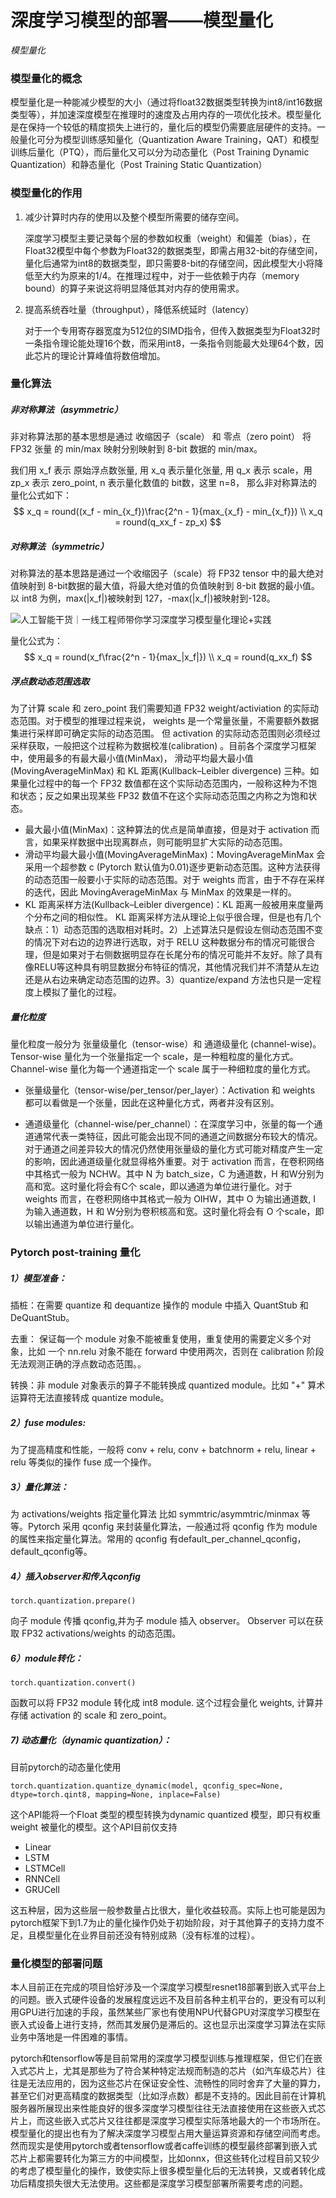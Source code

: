 # 深度学习模型的部署——模型量化

*模型量化*

### 模型量化的概念

模型量化是一种能减少模型的大小（通过将float32数据类型转换为int8/int16数据类型等），并加速深度模型在推理时的速度及占用内存的一项优化技术。模型量化是在保持一个较低的精度损失上进行的，量化后的模型仍需要底层硬件的支持。一般量化可分为模型训练感知量化（Quantization Aware Training，QAT）和模型训练后量化（PTQ），而后量化又可以分为动态量化（Post Training Dynamic Quantization）和静态量化（Post Training Static Quantization）

### 模型量化的作用

1. 减少计算时内存的使用以及整个模型所需要的储存空间。

   深度学习模型主要记录每个层的参数如权重（weight）和偏差（bias），在Float32模型中每个参数为Float32的数据类型，即需占用32-bit的存储空间，量化后通常为int8的数据类型，即只需要8-bit的存储空间，因此模型大小将降低至大约为原来的1/4。在推理过程中，对于一些依赖于内存（memory bound）的算子来说这将明显降低其对内存的使用需求。

2. 提高系统吞吐量（throughput），降低系统延时（latency）

   对于一个专用寄存器宽度为512位的SIMD指令，但传入数据类型为Float32时一条指令理论能处理16个数，而采用int8，一条指令则能最大处理64个数，因此芯片的理论计算峰值将数倍增加。



### 量化算法

##### 非对称算法（asymmetric）

非对称算法那的基本思想是通过 收缩因子（scale） 和 零点（zero point） 将 FP32 张量 的 min/max 映射分别映射到 8-bit 数据的 min/max。

我们用 x_f 表示 原始浮点数张量, 用 x_q 表示量化张量, 用 q_x 表示 scale，用 zp_x 表示 zero_point, n 表示量化数值的 bit数，这里 n=8， 那么非对称算法的量化公式如下：
$$
x_q = round((x_f - min_{x_f})\frac{2^n - 1}{max_{x_f} - min_{x_f}}) \\ 
x_q = round(q_xx_f - zp_x)
$$


##### 对称算法（symmetric）

对称算法的基本思路是通过一个收缩因子（scale）将 FP32 tensor 中的最大绝对值映射到 8-bit数据的最大值，将最大绝对值的负值映射到 8-bit 数据的最小值。以 int8 为例，max(|x_f|)被映射到 127，-max(|x_f|)被映射到-128。

![人工智能干货｜一线工程师带你学习深度学习模型量化理论+实践](https://www.freesion.com/images/27/abf482bdd41bd42475f6f47cf61e65a3.JPEG)

量化公式为：
$$
x_q = round(x_f\frac{2^n - 1}{max_|x_f|}) \\ 
x_q = round(q_xx_f)
$$

##### 浮点数动态范围选取

为了计算 scale 和 zero_point 我们需要知道 FP32 weight/activiation 的实际动态范围。对于模型的推理过程来说， weights 是一个常量张量，不需要额外数据集进行采样即可确定实际的动态范围。 但 activation 的实际动态范围则必须经过采样获取，一般把这个过程称为数据校准(calibration) 。目前各个深度学习框架中，使用最多的有最大最小值(MinMax)， 滑动平均最大最小值(MovingAverageMinMax) 和 KL 距离(Kullback–Leibler divergence) 三种。如果量化过程中的每一个 FP32 数值都在这个实际动态范围内，一般称这种为不饱和状态；反之如果出现某些 FP32 数值不在这个实际动态范围之内称之为饱和状态。

- 最大最小值(MinMax)：这种算法的优点是简单直接，但是对于 activation 而言，如果采样数据中出现离群点，则可能明显扩大实际的动态范围。
- 滑动平均最大最小值(MovingAverageMinMax)：MovingAverageMinMax 会采用一个超参数 c (Pytorch 默认值为0.01)逐步更新动态范围。这种方法获得的动态范围一般要小于实际的动态范围。对于 weights 而言，由于不存在采样的迭代，因此 MovingAverageMinMax 与 MinMax 的效果是一样的。
- KL 距离采样方法(Kullback–Leibler divergence)：KL 距离一般被用来度量两个分布之间的相似性。 KL 距离采样方法从理论上似乎很合理，但是也有几个缺点：1）动态范围的选取相对耗时。2）上述算法只是假设左侧动态范围不变的情况下对右边的边界进行选取，对于 RELU 这种数据分布的情况可能很合理，但是如果对于右侧数据明显存在长尾分布的情况可能并不友好。除了具有像RELU等这种具有明显数据分布特征的情况，其他情况我们并不清楚从左边还是从右边来确定动态范围的边界。3）quantize/expand 方法也只是一定程度上模拟了量化的过程。

##### 量化粒度

量化粒度一般分为 张量级量化（tensor-wise）和 通道级量化 (channel-wise)。Tensor-wise 量化为一个张量指定一个 scale，是一种粗粒度的量化方式。Channel-wise 量化为每一个通道指定一个 scale 属于一种细粒度的量化方式。

- 张量级量化（tensor-wise/per_tensor/per_layer）：Activation 和 weights 都可以看做是一个张量，因此在这种量化方式，两者并没有区别。

- 通道级量化（channel-wise/per_channel）：在深度学习中，张量的每一个通道通常代表一类特征，因此可能会出现不同的通道之间数据分布较大的情况。对于通道之间差异较大的情况仍然使用张量级的量化方式可能对精度产生一定的影响，因此通道级量化就显得格外重要。对于 activation 而言，在卷积网络中其格式一般为 NCHW。其中 N 为 batch_size，C 为通道数，H 和W分别为高和宽。这时量化将会有C个 scale，即以通道为单位进行量化。对于 weights 而言，在卷积网络中其格式一般为 OIHW，其中 O 为输出通道数, I 为输入通道数，H 和 W分别为卷积核高和宽。这时量化将会有 O 个scale，即以输出通道为单位进行量化。

### Pytorch post-training 量化

##### 1）模型准备：

插桩：在需要 quantize 和 dequantize 操作的 module 中插入 QuantStub 和DeQuantStub。

去重： 保证每一个 module 对象不能被重复使用，重复使用的需要定义多个对象，比如 一个 nn.relu 对象不能在 forward 中使用两次，否则在 calibration 阶段无法观测正确的浮点数动态范围。。

转换：非 module 对象表示的算子不能转换成 quantized module。比如 "+" 算术运算符无法直接转成 quantize module。

##### 2）fuse modules:

为了提高精度和性能，一般将 conv + relu, conv + batchnorm + relu, linear + relu 等类似的操作 fuse 成一个操作。

##### 3）量化算法：

为 activations/weights 指定量化算法 比如 symmtric/asymmtric/minmax 等等。Pytorch 采用 qconfig 来封装量化算法，一般通过将 qconfig 作为 module 的属性来指定量化算法。常用的 qconfig 有default_per_channel_qconfig，default_qconfig等。

##### 4）插入observer和传入qconfig

```
torch.quantization.prepare() 
```

向子 module 传播 qconfig,并为子 module 插入 observer。 Observer 可以在获取 FP32 activations/weights 的动态范围。

##### 6）module转化：

```
torch.quantization.convert()
```

 函数可以将 FP32 module 转化成 int8 module. 这个过程会量化 weights, 计算并存储 activation 的 scale 和 zero_point。

##### 7) 动态量化（dynamic quantization）：

目前pytorch的动态量化使用

```
torch.quantization.quantize_dynamic(model, qconfig_spec=None, dtype=torch.qint8, mapping=None, inplace=False)
```

这个API能将一个Float 类型的模型转换为dynamic quantized 模型，即只有权重weight 被量化的模型。这个API目前仅支持

- Linear
- LSTM
- LSTMCell
- RNNCell
- GRUCell 

这五种层，因为这些层一般参数量占比很大，量化收益较高。实际上也可能是因为pytorch框架下到1.7为止的量化操作仍处于初始阶段，对于其他算子的支持力度不足，且模型量化在业界目前还没有特别成熟（没有标准的过程）。

### 量化模型的部署问题

本人目前正在完成的项目恰好涉及一个深度学习模型resnet18部署到嵌入式平台上的问题。嵌入式硬件设备的发展程度远远不及目前各种主机平台的，更没有可以利用GPU进行加速的手段，虽然某些厂家也有使用NPU代替GPU对深度学习模型在嵌入式设备上进行支持，然而其发展仍是滞后的。这也显示出深度学习算法在实际业务中落地是一件困难的事情。

pytorch和tensorflow等是目前常用的深度学习模型训练与推理框架，但它们在嵌入式芯片上，尤其是那些为了符合某种特定法规而制造的芯片（如汽车级芯片）往往是无法应用的，因为这些芯片在保证安全性、流畅性的同时舍弃了大量的算力，甚至它们对更高精度的数据类型（比如浮点数）都是不支持的。因此目前在计算机服务器所展现出来性能良好的很多深度学习模型往往无法直接使用在这些嵌入式芯片上，而这些嵌入式芯片又往往都是深度学习模型实际落地最大的一个市场所在。模型量化的提出也有为了解决深度学习模型占用大量运算资源和存储空间而考虑。然而现实是使用pytorch或者tensorflow或者caffe训练的模型最终部署到嵌入式芯片上都需要转化为第三方的中间模型，比如onnx，但这些转化过程目前又较少的考虑了模型量化的操作，致使实际上很多模型量化后的无法转换，又或者转化成功后精度损失很大无法使用。这些都是深度学习模型部署所需要考虑的问题。